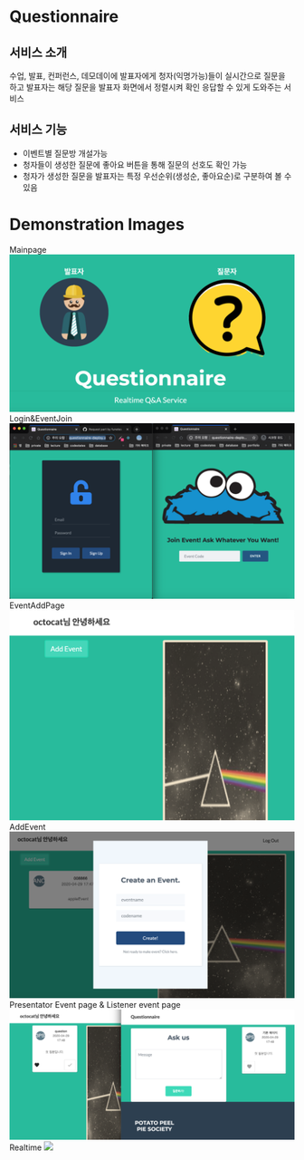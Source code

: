# Questionnaire

## 서비스 소개

수업, 발표, 컨퍼런스, 데모데이에 발표자에게 청자(익명가능)들이 실시간으로 질문을 하고 발표자는 해당 질문을 발표자 화면에서 정렬시켜 확인 응답할 수 있게 도와주는 서비스

## 서비스 기능

- 이벤트별 질문방 개설가능
- 청자들이 생성한 질문에 좋아요 버튼을 통해 질문의 선호도 확인 가능
- 청자가 생성한 질문을 발표자는 특정 우선순위(생성순, 좋아요순)로 구분하여 볼 수 있음

# Demonstration Images 

Mainpage
<img src="/src/assets/img/main.png?raw=true">
Login&EventJoin
<img src="/src/assets/img/login.png?raw=true">
EventAddPage
<img src="/src/assets/img/event.png?raw=true">
AddEvent
<img src="/src/assets/img/eventcreate.png?raw=true">
Presentator Event page & Listener event page
<img src="/src/assets/img/event2.png?raw=true">
Realtime
<img src="/src/assets/img/realtime.gif?raw=true">

